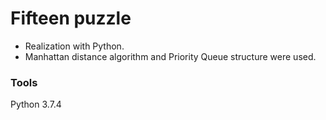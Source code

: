 # Fifteen puzzle
- Realization with Python.
- Manhattan distance algorithm and Priority Queue structure were used.
  
### Tools
Python 3.7.4
